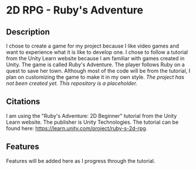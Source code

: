 # 2D RPG - Ruby's Adventure

## Description
I chose to create a game for my project because I like video games and want to experience what it is like to develop one.
I chose to follow a tutorial from the Unity Learn website because I am familiar with games created in Unity.
The game is called Ruby's Adventure. The player follows Ruby on a quest to save her town.
Although most of the code will be from the tutorial, I plan on customizing the game to make it in my own style.
*The project has not been created yet. This repository is a placeholder.*

## Citations
I am using the "Ruby's Adventure: 2D Beginner" tutorial from the Unity Learn website. The publisher is Unity Technologies.
The tutorial can be found here: https://learn.unity.com/project/ruby-s-2d-rpg.

## Features
Features will be added here as I progress through the tutorial.
